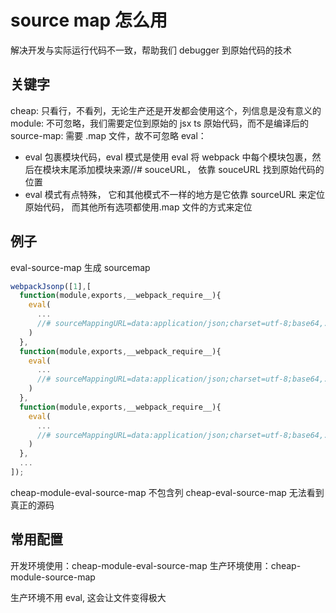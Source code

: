 # source map 怎么用

解决开发与实际运行代码不一致，帮助我们 debugger 到原始代码的技术

## 关键字

cheap: 只看行，不看列，无论生产还是开发都会使用这个，列信息是没有意义的
module: 不可忽略，我们需要定位到原始的 jsx ts 原始代码，而不是编译后的
source-map: 需要 .map 文件，故不可忽略
eval：

- eval 包裹模块代码，eval 模式是使用 eval 将 webpack 中每个模块包裹，然后在模块末尾添加模块来源//# souceURL， 依靠 souceURL 找到原始代码的位置
- eval 模式有点特殊， 它和其他模式不一样的地方是它依靠 sourceURL 来定位原始代码， 而其他所有选项都使用.map 文件的方式来定位

## 例子

eval-source-map 生成 sourcemap

```js
webpackJsonp([1],[
  function(module,exports,__webpack_require__){
    eval(
      ...
      //# sourceMappingURL=data:application/json;charset=utf-8;base64,...
    )
  },
  function(module,exports,__webpack_require__){
    eval(
      ...
      //# sourceMappingURL=data:application/json;charset=utf-8;base64,...
    )
  },
  function(module,exports,__webpack_require__){
    eval(
      ...
      //# sourceMappingURL=data:application/json;charset=utf-8;base64,...
    )
  },
  ...
]);
```

cheap-module-eval-source-map 不包含列
cheap-eval-source-map 无法看到真正的源码

## 常用配置

开发环境使用：cheap-module-eval-source-map
生产环境使用：cheap-module-source-map

生产环境不用 eval, 这会让文件变得极大
